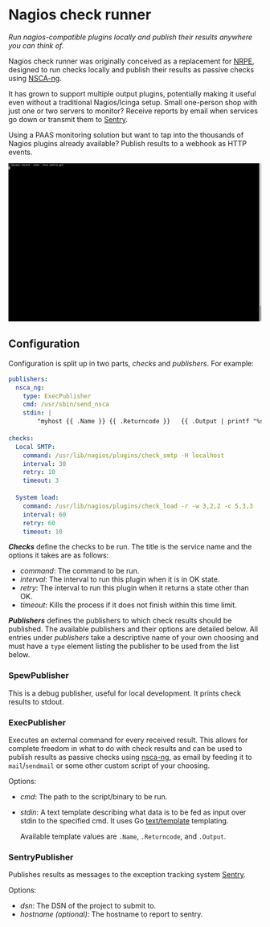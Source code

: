 Nagios check runner
===================


*Run nagios-compatible plugins locally and publish their results anywhere you can think of.*

Nagios check runner was originally conceived as a replacement for
[NRPE](https://exchange.nagios.org/directory/Addons/Monitoring-Agents/NRPE--2D-Nagios-Remote-Plugin-Executor/details),
designed to run checks locally and publish their results as passive checks using
[NSCA-ng](https://www.nsca-ng.org/).

It has grown to support multiple output plugins, potentially making it useful
even without a traditional Nagios/Icinga setup. Small one-person shop with just
one or two servers to monitor? Receive reports by email when services go down or
transmit them to [Sentry](https://getsentry.com).

Using a PAAS monitoring solution but want to tap into the thousands of Nagios
plugins already available? Publish results to a webhook as HTTP events.

![Screencast of nagios plugins publishing to Sentry](screencast/sentry.gif)


Configuration
-------------

Configuration is split up in two parts, *checks* and *publishers*. For example:

``` yaml
publishers:
  nsca_ng:
    type: ExecPublisher
    cmd: /usr/sbin/send_nsca
    stdin: |
        "myhost	{{ .Name }}	{{ .Returncode }}	{{ .Output | printf "%s" }}

checks:
  Local SMTP:
    command: /usr/lib/nagios/plugins/check_smtp -H localhost
    interval: 30
    retry: 10
    timeout: 3

  System load:
    command: /usr/lib/nagios/plugins/check_load -r -w 3,2,2 -c 5,3,3
    interval: 60
    retry: 60
    timeout: 10
```

___Checks___ define the checks to be run. The title is the service name and the
options it takes are as follows:

* *command*: The command to be run.
* *interval*: The interval to run this plugin when it is in OK state.
* *retry*: The interval to run this plugin when it returns a state other
than OK.
* *timeout*: Kills the process if it does not finish within this time limit.

___Publishers___ defines the publishers to which check results should be published.
The available publishers and their options are detailed below. All entries under
*publishers* take a descriptive name of your own choosing and must have a `type`
element listing the publisher to be used from the list below.

### SpewPublisher

This is a debug publisher, useful for local development. It prints check results
to stdout.

### ExecPublisher

Executes an external command for every received result. This allows for complete
freedom in what to do with check results and can be used to publish results as
passive checks using [nsca-ng](https://www.nsca-ng.org/), as email by feeding it
to `mail`/`sendmail` or some other custom script of your choosing.

Options:

* *cmd*: The path to the script/binary to be run.
* *stdin*: A text template describing what data is to be fed as input over
  stdin to the specified cmd. It uses Go
  [text/template](https://golang.org/pkg/text/template/) templating.

  Available template values are `.Name`, `.Returncode`, and `.Output`.

### SentryPublisher

Publishes results as messages to the exception tracking system
[Sentry](https://getsentry.com/).

Options:

* *dsn*: The DSN of the project to submit to.
* *hostname (optional)*: The hostname to report to sentry.

